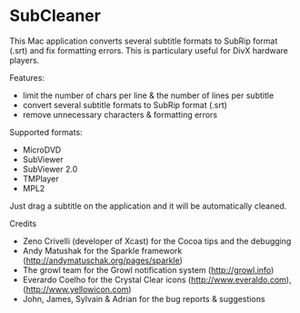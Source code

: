 SubCleaner
==========

This Mac application converts several subtitle formats to SubRip format (.srt) and fix formatting errors. This is particulary useful for DivX hardware players.

Features:
* limit the number of chars per line & the number of lines per subtitle
* convert several subtitle formats to SubRip format (.srt)
* remove unnecessary characters & formatting errors

Supported formats:
* MicroDVD
* SubViewer
* SubViewer 2.0
* TMPlayer
* MPL2

Just drag a subtitle on the application and it will be automatically cleaned.

Credits
* Zeno Crivelli (developer of Xcast) for the Cocoa tips and the debugging
* Andy Matushak for the Sparkle framework (http://andymatuschak.org/pages/sparkle)
* The growl team for the Growl notification system (http://growl.info)
* Everardo Coelho for the Crystal Clear icons (http://www.everaldo.com), (http://www.yellowicon.com)
* John, James, Sylvain & Adrian for the bug reports & suggestions

